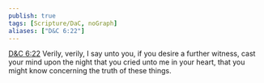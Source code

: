 ```yaml
---
publish: true
tags: [Scripture/DaC, noGraph]
aliases: ["D&C 6:22"]
---
```

[D&C 6:22](https://churchofjesuschrist.org/study/scriptures/dc-testament/dc/6?lang=eng&id=p22#p22) Verily, verily, I say unto you, if you desire a further witness, cast your mind upon the night that you cried unto me in your heart, that you might know concerning the truth of these things.
